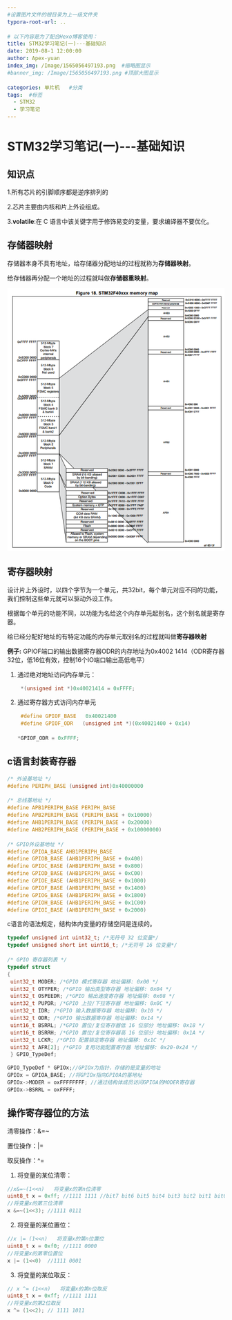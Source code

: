 ```yaml
---
#设置图片文件的根目录为上一级文件夹
typora-root-url: ..

# 以下内容是为了配合Hexo博客使用：
title: STM32学习笔记(一)---基础知识
date: 2019-08-1 12:00:00
author: Apex-yuan
index_img: /Image/1565056497193.png  #缩略图显示
#banner_img: /Image/1565056497193.png #顶部大图显示

categories: 单片机   #分类
tags:  #标签
  - STM32
  - 学习笔记
---
```


# STM32学习笔记(一)---基础知识



## 知识点

1.所有芯片的引脚顺序都是逆序排列的

2.芯片主要由内核和片上外设组成。

3.**volatile**:在 C 语言中该关键字用于修饰易变的变量，要求编译器不要优化。 

<!-- more -->

## 存储器映射

存储器本身不具有地址，给存储器分配地址的过程就称为**存储器映射**。

给存储器再分配一个地址的过程就叫做**存储器重映射**。

![存储器映射](/Image/1565056497193.png)

## 寄存器映射

设计片上外设时，以四个字节为一个单元，共32bit，每个单元对应不同的功能，我们控制这些单元就可以驱动外设工作。

根据每个单元的功能不同，以功能为名给这个内存单元起别名，这个别名就是寄存器。

给已经分配好地址的有特定功能的内存单元取别名的过程就叫做**寄存器映射**

**例子:** GPIOF端口的输出数据寄存器ODR的内存地址为0x4002 1414（ODR寄存器32位，低16位有效，控制16个IO端口输出高低电平）

1. 通过绝对地址访问内存单元：

   ```c
    *(unsigned int *)0x40021414 = 0xFFFF;
   ```

2. 通过寄存器方式访问内存单元

   ```c
    #define GPIOF_BASE   0x40021400
    #define GPIOF_ODR   (unsigned int *)(0x40021400 + 0x14)
   
   *GPIOF_ODR = 0xFFFF;
   ```

## c语言封装寄存器

   ```c
   /* 外设基地址 */
   #define PERIPH_BASE (unsigned int)0x40000000
   
   /* 总线基地址 */
   #define APB1PERIPH_BASE PERIPH_BASE
   #define APB2PERIPH_BASE (PERIPH_BASE + 0x10000)
   #define AHB1PERIPH_BASE (PERIPH_BASE + 0x20000)
   #define AHB2PERIPH_BASE (PERIPH_BASE + 0x10000000)
   
   /* GPIO外设基地址 */
   #define GPIOA_BASE AHB1PERIPH_BASE
   #define GPIOB_BASE (AHB1PERIPH_BASE + 0x400)
   #define GPIOC_BASE (AHB1PERIPH_BASE + 0x800)
   #define GPIOD_BASE (AHB1PERIPH_BASE + 0xC00)
   #define GPIOE_BASE (AHB1PERIPH_BASE + 0x1000)
   #define GPIOF_BASE (AHB1PERIPH_BASE + 0x1400)
   #define GPIOG_BASE (AHB1PERIPH_BASE + 0x1800)
   #define GPIOH_BASE (AHB1PERIPH_BASE + 0x1C00)
   #define GPIOI_BASE (AHB1PERIPH_BASE + 0x2000)
   ```

   c语言的语法规定，结构体内变量的存储空间是连续的。

   ```c
   typedef unsigned int uint32_t; /*无符号 32 位变量*/
   typedef unsigned short int uint16_t; /*无符号 16 位变量*/
   
   /* GPIO 寄存器列表 */
   typedef struct 
   {
    uint32_t MODER; /*GPIO 模式寄存器 地址偏移: 0x00 */
    uint32_t OTYPER; /*GPIO 输出类型寄存器 地址偏移: 0x04 */
    uint32_t OSPEEDR; /*GPIO 输出速度寄存器 地址偏移: 0x08 */
    uint32_t PUPDR; /*GPIO 上拉/下拉寄存器 地址偏移: 0x0C */
    uint32_t IDR; /*GPIO 输入数据寄存器 地址偏移: 0x10 */
    uint32_t ODR; /*GPIO 输出数据寄存器 地址偏移: 0x14 */
    uint16_t BSRRL; /*GPIO 置位/复位寄存器低 16 位部分 地址偏移: 0x18 */
    uint16_t BSRRH; /*GPIO 置位/复位寄存器高 16 位部分 地址偏移: 0x1A */
    uint32_t LCKR; /*GPIO 配置锁定寄存器 地址偏移: 0x1C */
    uint32_t AFR[2]; /*GPIO 复用功能配置寄存器 地址偏移: 0x20-0x24 */
    } GPIO_TypeDef;
   ```

   ```c
   GPIO_TypeDef * GPIOx;//GPIOx为指针，存储的是变量的地址
   GPIOx = GPIOA_BASE; //将GPIOx指向GPIOA的基地址
   GPIOx->MODER = oxFFFFFFFF; //通过结构体成员访问GPIOA的MODER寄存器
   GPIOx->BSRRL = oxFFFF;
   ```


## 操作寄存器位的方法

   清零操作：&=~

   置位操作：|=

   取反操作：^=

   1. 将变量的某位清零：

   ```c
   //x&=~(1<<n)   将变量x的第n位清零
   uint8_t x = 0xff; //1111 1111 //bit7 bit6 bit5 bit4 bit3 bit2 bit1 bit0
   //将变量x的第三位清零
   x &=~(1<<3); //1111 0111
   ```

   2. 将变量的某位置位：

   ```c
   //x |= (1<<n)   将变量x的第n位置位
   uint8_t x = 0xf0; //1111 0000
   //将变量x的第零位置位
   x |= (1<<0)  //1111 0001
   ```

   3. 将变量的某位取反：

   ```c
   // x ^= (1<<n)   将变量x的第n位取反
   uint8_t x = 0xff; //1111 1111
   //将变量x的第2位取反
   x ^= (1<<2); // 1111 1011
   ```

  
